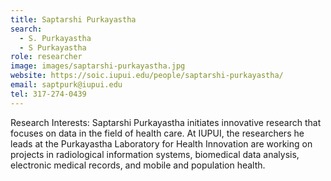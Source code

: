 ```yaml
---
title: Saptarshi Purkayastha
search:
  - S. Purkayastha
  - S Purkayastha
role: researcher
image: images/saptarshi-purkayastha.jpg
website: https://soic.iupui.edu/people/saptarshi-purkayastha/
email: saptpurk@iupui.edu
tel: 317-274-0439
---
```


Research Interests: Saptarshi Purkayastha initiates innovative research that focuses on data in the field of health care. At IUPUI, the researchers he leads at the Purkayastha Laboratory for Health Innovation are working on projects in radiological information systems, biomedical data analysis, electronic medical records, and mobile and population health.
